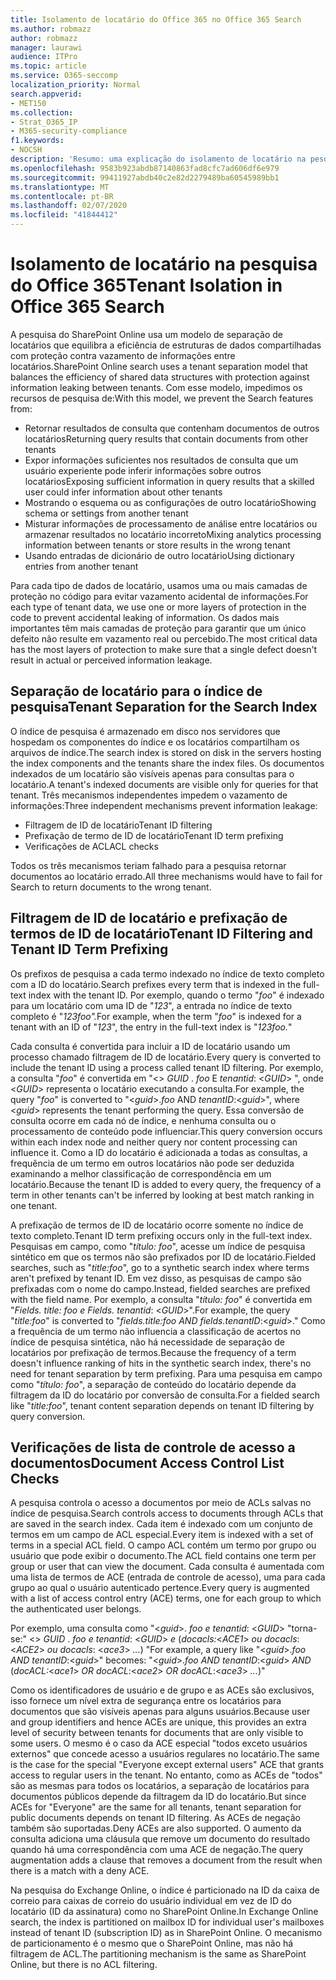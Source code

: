 ```yaml
---
title: Isolamento de locatário do Office 365 no Office 365 Search
ms.author: robmazz
author: robmazz
manager: laurawi
audience: ITPro
ms.topic: article
ms.service: O365-seccomp
localization_priority: Normal
search.appverid:
- MET150
ms.collection:
- Strat_O365_IP
- M365-security-compliance
f1.keywords:
- NOCSH
description: 'Resumo: uma explicação do isolamento de locatário na pesquisa do Office 365.'
ms.openlocfilehash: 9583b923abdb87140863fad8cfc7ad606df6e979
ms.sourcegitcommit: 99411927abdb40c2e82d2279489ba60545989bb1
ms.translationtype: MT
ms.contentlocale: pt-BR
ms.lasthandoff: 02/07/2020
ms.locfileid: "41844412"
---
```

# <a name="tenant-isolation-in-office-365-search"></a><span data-ttu-id="efc96-103">Isolamento de locatário na pesquisa do Office 365</span><span class="sxs-lookup"><span data-stu-id="efc96-103">Tenant Isolation in Office 365 Search</span></span>

<span data-ttu-id="efc96-104">A pesquisa do SharePoint Online usa um modelo de separação de locatários que equilibra a eficiência de estruturas de dados compartilhadas com proteção contra vazamento de informações entre locatários.</span><span class="sxs-lookup"><span data-stu-id="efc96-104">SharePoint Online search uses a tenant separation model that balances the efficiency of shared data structures with protection against information leaking between tenants.</span></span> <span data-ttu-id="efc96-105">Com esse modelo, impedimos os recursos de pesquisa de:</span><span class="sxs-lookup"><span data-stu-id="efc96-105">With this model, we prevent the Search features from:</span></span>

- <span data-ttu-id="efc96-106">Retornar resultados de consulta que contenham documentos de outros locatários</span><span class="sxs-lookup"><span data-stu-id="efc96-106">Returning query results that contain documents from other tenants</span></span>
- <span data-ttu-id="efc96-107">Expor informações suficientes nos resultados de consulta que um usuário experiente pode inferir informações sobre outros locatários</span><span class="sxs-lookup"><span data-stu-id="efc96-107">Exposing sufficient information in query results that a skilled user could infer information about other tenants</span></span>
- <span data-ttu-id="efc96-108">Mostrando o esquema ou as configurações de outro locatário</span><span class="sxs-lookup"><span data-stu-id="efc96-108">Showing schema or settings from another tenant</span></span>
- <span data-ttu-id="efc96-109">Misturar informações de processamento de análise entre locatários ou armazenar resultados no locatário incorreto</span><span class="sxs-lookup"><span data-stu-id="efc96-109">Mixing analytics processing information between tenants or store results in the wrong tenant</span></span>
- <span data-ttu-id="efc96-110">Usando entradas de dicionário de outro locatário</span><span class="sxs-lookup"><span data-stu-id="efc96-110">Using dictionary entries from another tenant</span></span>

<span data-ttu-id="efc96-111">Para cada tipo de dados de locatário, usamos uma ou mais camadas de proteção no código para evitar vazamento acidental de informações.</span><span class="sxs-lookup"><span data-stu-id="efc96-111">For each type of tenant data, we use one or more layers of protection in the code to prevent accidental leaking of information.</span></span> <span data-ttu-id="efc96-112">Os dados mais importantes têm mais camadas de proteção para garantir que um único defeito não resulte em vazamento real ou percebido.</span><span class="sxs-lookup"><span data-stu-id="efc96-112">The most critical data has the most layers of protection to make sure that a single defect doesn't result in actual or perceived information leakage.</span></span>

## <a name="tenant-separation-for-the-search-index"></a><span data-ttu-id="efc96-113">Separação de locatário para o índice de pesquisa</span><span class="sxs-lookup"><span data-stu-id="efc96-113">Tenant Separation for the Search Index</span></span>

<span data-ttu-id="efc96-114">O índice de pesquisa é armazenado em disco nos servidores que hospedam os componentes do índice e os locatários compartilham os arquivos de índice.</span><span class="sxs-lookup"><span data-stu-id="efc96-114">The search index is stored on disk in the servers hosting the index components and the tenants share the index files.</span></span> <span data-ttu-id="efc96-115">Os documentos indexados de um locatário são visíveis apenas para consultas para o locatário.</span><span class="sxs-lookup"><span data-stu-id="efc96-115">A tenant's indexed documents are visible only for queries for that tenant.</span></span> <span data-ttu-id="efc96-116">Três mecanismos independentes impedem o vazamento de informações:</span><span class="sxs-lookup"><span data-stu-id="efc96-116">Three independent mechanisms prevent information leakage:</span></span>

- <span data-ttu-id="efc96-117">Filtragem de ID de locatário</span><span class="sxs-lookup"><span data-stu-id="efc96-117">Tenant ID filtering</span></span>
- <span data-ttu-id="efc96-118">Prefixação de termo de ID de locatário</span><span class="sxs-lookup"><span data-stu-id="efc96-118">Tenant ID term prefixing</span></span>
- <span data-ttu-id="efc96-119">Verificações de ACL</span><span class="sxs-lookup"><span data-stu-id="efc96-119">ACL checks</span></span>

<span data-ttu-id="efc96-120">Todos os três mecanismos teriam falhado para a pesquisa retornar documentos ao locatário errado.</span><span class="sxs-lookup"><span data-stu-id="efc96-120">All three mechanisms would have to fail for Search to return documents to the wrong tenant.</span></span>

## <a name="tenant-id-filtering-and-tenant-id-term-prefixing"></a><span data-ttu-id="efc96-121">Filtragem de ID de locatário e prefixação de termos de ID de locatário</span><span class="sxs-lookup"><span data-stu-id="efc96-121">Tenant ID Filtering and Tenant ID Term Prefixing</span></span>

<span data-ttu-id="efc96-122">Os prefixos de pesquisa a cada termo indexado no índice de texto completo com a ID do locatário.</span><span class="sxs-lookup"><span data-stu-id="efc96-122">Search prefixes every term that is indexed in the full-text index with the tenant ID.</span></span> <span data-ttu-id="efc96-123">Por exemplo, quando o termo "*foo*" é indexado para um locatário com uma ID de "*123*", a entrada no índice de texto completo é "*123foo".*</span><span class="sxs-lookup"><span data-stu-id="efc96-123">For example, when the term "*foo*" is indexed for a tenant with an ID of "*123*", the entry in the full-text index is "*123foo.*"</span></span>

<span data-ttu-id="efc96-124">Cada consulta é convertida para incluir a ID de locatário usando um processo chamado filtragem de ID de locatário.</span><span class="sxs-lookup"><span data-stu-id="efc96-124">Every query is converted to include the tenant ID using a process called tenant ID filtering.</span></span> <span data-ttu-id="efc96-125">Por exemplo, a consulta "*foo*" é convertida em "<> *GUID* . *foo* E *tenantid*: <*GUID*> ", onde <*GUID*> representa o locatário executando a consulta.</span><span class="sxs-lookup"><span data-stu-id="efc96-125">For example, the query "*foo*" is converted to "<*guid*>.*foo* AND *tenantID*:<*guid*>", where <*guid*> represents the tenant performing the query.</span></span> <span data-ttu-id="efc96-126">Essa conversão de consulta ocorre em cada nó de índice, e nenhuma consulta ou o processamento de conteúdo pode influenciar.</span><span class="sxs-lookup"><span data-stu-id="efc96-126">This query conversion occurs within each index node and neither query nor content processing can influence it.</span></span> <span data-ttu-id="efc96-127">Como a ID do locatário é adicionada a todas as consultas, a frequência de um termo em outros locatários não pode ser deduzida examinando a melhor classificação de correspondência em um locatário.</span><span class="sxs-lookup"><span data-stu-id="efc96-127">Because the tenant ID is added to every query, the frequency of a term in other tenants can't be inferred by looking at best match ranking in one tenant.</span></span>

<span data-ttu-id="efc96-128">A prefixação de termos de ID de locatário ocorre somente no índice de texto completo.</span><span class="sxs-lookup"><span data-stu-id="efc96-128">Tenant ID term prefixing occurs only in the full-text index.</span></span> <span data-ttu-id="efc96-129">Pesquisas em campo, como "*título: foo*", acesse um índice de pesquisa sintético em que os termos não são prefixados por ID de locatário.</span><span class="sxs-lookup"><span data-stu-id="efc96-129">Fielded searches, such as "*title:foo*", go to a synthetic search index where terms aren't prefixed by tenant ID.</span></span> <span data-ttu-id="efc96-130">Em vez disso, as pesquisas de campo são prefixadas com o nome do campo.</span><span class="sxs-lookup"><span data-stu-id="efc96-130">Instead, fielded searches are prefixed with the field name.</span></span> <span data-ttu-id="efc96-131">Por exemplo, a consulta "*título: foo*" é convertida em "*Fields. title: foo e Fields. tenantid*: <*GUID*>".</span><span class="sxs-lookup"><span data-stu-id="efc96-131">For example, the query "*title:foo*" is converted to "*fields.title:foo AND fields.tenantID*:<*guid*>."</span></span> <span data-ttu-id="efc96-132">Como a frequência de um termo não influencia a classificação de acertos no índice de pesquisa sintética, não há necessidade de separação de locatários por prefixação de termos.</span><span class="sxs-lookup"><span data-stu-id="efc96-132">Because the frequency of a term doesn't influence ranking of hits in the synthetic search index, there's no need for tenant separation by term prefixing.</span></span> <span data-ttu-id="efc96-133">Para uma pesquisa em campo como "*título: foo*", a separação de conteúdo do locatário depende da filtragem da ID do locatário por conversão de consulta.</span><span class="sxs-lookup"><span data-stu-id="efc96-133">For a fielded search like "*title:foo*", tenant content separation depends on tenant ID filtering by query conversion.</span></span>

## <a name="document-access-control-list-checks"></a><span data-ttu-id="efc96-134">Verificações de lista de controle de acesso a documentos</span><span class="sxs-lookup"><span data-stu-id="efc96-134">Document Access Control List Checks</span></span>

<span data-ttu-id="efc96-135">A pesquisa controla o acesso a documentos por meio de ACLs salvas no índice de pesquisa.</span><span class="sxs-lookup"><span data-stu-id="efc96-135">Search controls access to documents through ACLs that are saved in the search index.</span></span> <span data-ttu-id="efc96-136">Cada item é indexado com um conjunto de termos em um campo de ACL especial.</span><span class="sxs-lookup"><span data-stu-id="efc96-136">Every item is indexed with a set of terms in a special ACL field.</span></span> <span data-ttu-id="efc96-137">O campo ACL contém um termo por grupo ou usuário que pode exibir o documento.</span><span class="sxs-lookup"><span data-stu-id="efc96-137">The ACL field contains one term per group or user that can view the document.</span></span> <span data-ttu-id="efc96-138">Cada consulta é aumentada com uma lista de termos de ACE (entrada de controle de acesso), uma para cada grupo ao qual o usuário autenticado pertence.</span><span class="sxs-lookup"><span data-stu-id="efc96-138">Every query is augmented with a list of access control entry (ACE) terms, one for each group to which the authenticated user belongs.</span></span>

<span data-ttu-id="efc96-139">Por exemplo, uma consulta como "<*guid*>. *foo e tenantid*: <*GUID*> "torna-se:" <> *GUID* . *foo e tenantid*: <*GUID*> *e* (*docacls:*<*ACE1*> *ou docacls*: <*ACE2*> *ou docacls*: <*ace3*> *...*) "</span><span class="sxs-lookup"><span data-stu-id="efc96-139">For example, a query like "<*guid*>.*foo AND tenantID*:<*guid*>" becomes: "<*guid*>.*foo AND tenantID*:<*guid*> *AND* (*docACL:*<*ace1*> *OR docACL*:<*ace2*> *OR docACL*:<*ace3*> *...*)"</span></span>

<span data-ttu-id="efc96-140">Como os identificadores de usuário e de grupo e as ACEs são exclusivos, isso fornece um nível extra de segurança entre os locatários para documentos que são visíveis apenas para alguns usuários.</span><span class="sxs-lookup"><span data-stu-id="efc96-140">Because user and group identifiers and hence ACEs are unique, this provides an extra level of security between tenants for documents that are only visible to some users.</span></span> <span data-ttu-id="efc96-141">O mesmo é o caso da ACE especial "todos exceto usuários externos" que concede acesso a usuários regulares no locatário.</span><span class="sxs-lookup"><span data-stu-id="efc96-141">The same is the case for the special "Everyone except external users" ACE that grants access to regular users in the tenant.</span></span> <span data-ttu-id="efc96-142">No entanto, como as ACEs de "todos" são as mesmas para todos os locatários, a separação de locatários para documentos públicos depende da filtragem da ID do locatário.</span><span class="sxs-lookup"><span data-stu-id="efc96-142">But since ACEs for "Everyone" are the same for all tenants, tenant separation for public documents depends on tenant ID filtering.</span></span> <span data-ttu-id="efc96-143">As ACEs de negação também são suportadas.</span><span class="sxs-lookup"><span data-stu-id="efc96-143">Deny ACEs are also supported.</span></span> <span data-ttu-id="efc96-144">O aumento da consulta adiciona uma cláusula que remove um documento do resultado quando há uma correspondência com uma ACE de negação.</span><span class="sxs-lookup"><span data-stu-id="efc96-144">The query augmentation adds a clause that removes a document from the result when there is a match with a deny ACE.</span></span>

<span data-ttu-id="efc96-145">Na pesquisa do Exchange Online, o índice é particionado na ID da caixa de correio para caixas de correio do usuário individual em vez de ID do locatário (ID da assinatura) como no SharePoint Online.</span><span class="sxs-lookup"><span data-stu-id="efc96-145">In Exchange Online search, the index is partitioned on mailbox ID for individual user's mailboxes instead of tenant ID (subscription ID) as in SharePoint Online.</span></span> <span data-ttu-id="efc96-146">O mecanismo de particionamento é o mesmo que o SharePoint Online, mas não há filtragem de ACL.</span><span class="sxs-lookup"><span data-stu-id="efc96-146">The partitioning mechanism is the same as SharePoint Online, but there is no ACL filtering.</span></span>
